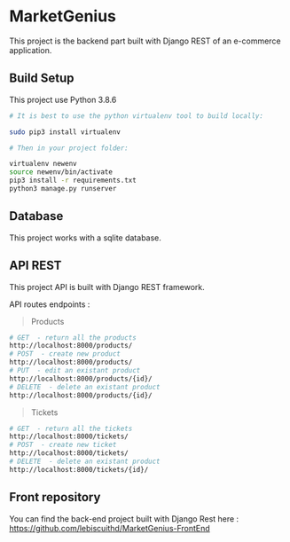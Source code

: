 # MarketGenius

This project is the backend part built with Django REST of an e-commerce application.

## Build Setup

This project use Python 3.8.6

``` bash
# It is best to use the python virtualenv tool to build locally:

sudo pip3 install virtualenv

# Then in your project folder:

virtualenv newenv
source newenv/bin/activate
pip3 install -r requirements.txt
python3 manage.py runserver

```

## Database

This project works with a sqlite database.


## API REST

This project API is built with Django REST framework.

API routes endpoints :

> Products

``` bash
# GET  - return all the products
http://localhost:8000/products/
# POST  - create new product
http://localhost:8000/products/
# PUT  - edit an existant product
http://localhost:8000/products/{id}/
# DELETE  - delete an existant product
http://localhost:8000/products/{id}/

````

> Tickets

``` bash
# GET  - return all the tickets
http://localhost:8000/tickets/
# POST  - create new ticket
http://localhost:8000/tickets/
# DELETE  - delete an existant product
http://localhost:8000/tickets/{id}/

````

## Front repository

You can find the back-end project built with Django Rest here : https://github.com/lebiscuithd/MarketGenius-FrontEnd
